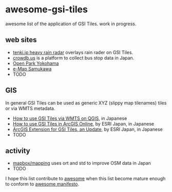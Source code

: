 # awesome-gsi-tiles
awesome list of the application of GSI Tiles. work in progress.

## web sites

- [tenki.jp heavy rain radar](http://www.tenki.jp/map/) overlays rain rader on GSI Tiles.
- [crowdb.us](http://www.crowdb.us) is a platform to collect bus stop data in Japan.
- [Open Park Yokohama](http://yokohama.openpark.jp)
- [e-Map Samukawa](http://www.town.samukawa.kanagawa.jp/~gis/)
- TODO

## GIS
In general GSI Tiles can be used as generic XYZ (slippy map tilenames) tiles or via WMTS metadata.
- [How to use GSI Tiles via WMTS on QGIS](http://d.hatena.ne.jp/tmizu23/20150519), in Japanese
- [How to use GSI Tiles in ArcGIS Online](http://blog.esrij.com/arcgisblog/2015/01/post-447b.html), by ESRI Japan, in Japanese
- [ArcGIS Extension for GSI Tiles, an Update](http://blog.esrij.com/arcgisblog/2015/04/post-1f32.html), by ESRI Japan, in Japanese
- TODO

## activity

- [mapbox/mapping](https://github.com/mapbox/mapping/issues/120) uses ort and std to improve OSM data in Japan
- TODO

I hope this list contribute to [awesome](https://github.com/sindresorhus/awesome) when this list become mature enough to conform to [awesome manifesto](https://github.com/sindresorhus/awesome).
